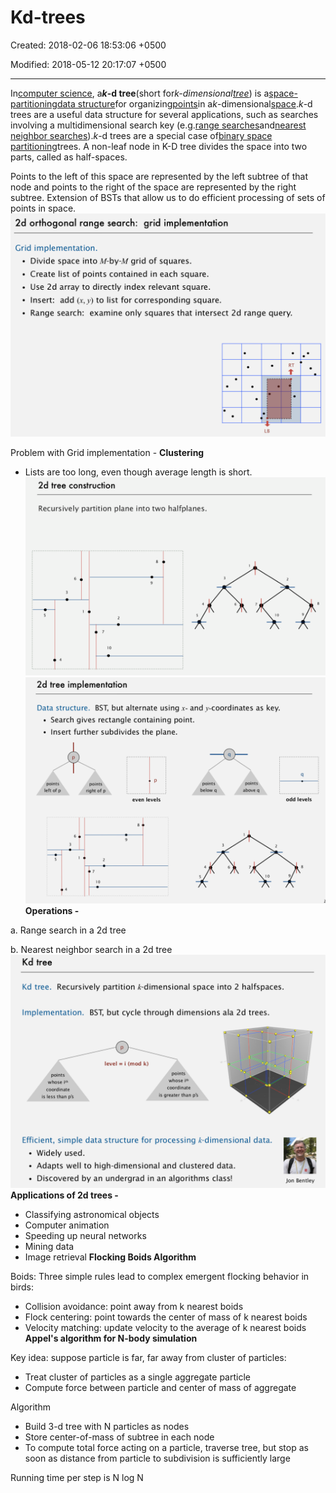 # Kd-trees

Created: 2018-02-06 18:53:06 +0500

Modified: 2018-05-12 20:17:07 +0500

---

In[computer science](https://en.wikipedia.org/wiki/Computer_science), a***k*-d tree**(short for*k-dimensional[tree](https://en.wikipedia.org/wiki/Tree_data_structure)*) is a[space-partitioning](https://en.wikipedia.org/wiki/Space_partitioning)[data structure](https://en.wikipedia.org/wiki/Data_structure)for organizing[points](https://en.wikipedia.org/wiki/Point_(geometry))in a*k*-dimensional[space](https://en.wikipedia.org/wiki/Euclidean_space).*k*-d trees are a useful data structure for several applications, such as searches involving a multidimensional search key (e.g.[range searches](https://en.wikipedia.org/wiki/Range_search)and[nearest neighbor searches](https://en.wikipedia.org/wiki/Nearest_neighbor_search)).*k*-d trees are a special case of[binary space partitioning](https://en.wikipedia.org/wiki/Binary_space_partitioning)trees.
A non-leaf node in K-D tree divides the space into two parts, called as half-spaces.

Points to the left of this space are represented by the left subtree of that node and points to the right of the space are represented by the right subtree.
Extension of BSTs that allow us to do efficient processing of sets of points in space.
![2d orthogonal range search: grid implementation Grid implementation. • Divide space into M-by-M grid of squares. • Create list of points contained in each square. • Use 2d array to directly index relevant square. • Insert: add (x, y) to list for corresponding square. • Range search: examine only squares that intersect 2d range query. LB ](media/Kd-trees-image1.png)

Problem with Grid implementation - **Clustering**
-   Lists are too long, even though average length is short.
![2d tree construction Recursively partition plane into two halfplanes. 10 10 ](media/Kd-trees-image2.png)
![2d tree implementation Data structure. BST, but alternate using x- and y-coordinates as key. • Search gives rectangle containing point. • Insert further subdivides the plane. p points left of p 6 3 5 points right of p 2 p even levels 8 9 points below q 4 q 3 6 q points above q odd levels 2 7 7 10 4 10 8 9 ](media/Kd-trees-image3.png)
**Operations -**

a.  Range search in a 2d tree

b.  Nearest neighbor search in a 2d tree
![Kd tree Recursively partition k-dimensional space into 2 halfspaces. Kd tree. Implementation. BST, but cycle through dimensions ala 2d trees. level points whose ith coordinate is less than ps p i (mod k) points whose ith coordinate is greater than pk Efficient, simple data structure for processing k-dimensional data. • Widely used. • Adapts well to high-dimensional and clustered data. • Discovered by an undergrad in an algorithms class! Jon Bentley ](media/Kd-trees-image4.png)
**Applications of 2d trees -**
-   Classifying astronomical objects
-   Computer animation
-   Speeding up neural networks
-   Mining data
-   Image retrieval
**Flocking Boids Algorithm**

Boids: Three simple rules lead to complex emergent flocking behavior in birds:
-   Collision avoidance: point away from k nearest boids
-   Flock centering: point towards the center of mass of k nearest boids
-   Velocity matching: update velocity to the average of k nearest boids
**Appel's algorithm for N-body simulation**

Key idea: suppose particle is far, far away from cluster of particles:
-   Treat cluster of particles as a single aggregate particle
-   Compute force between particle and center of mass of aggregate

Algorithm
-   Build 3-d tree with N particles as nodes
-   Store center-of-mass of subtree in each node
-   To compute total force acting on a particle, traverse tree, but stop as soon as distance from particle to subdivision is sufficiently large

Running time per step is N log N


